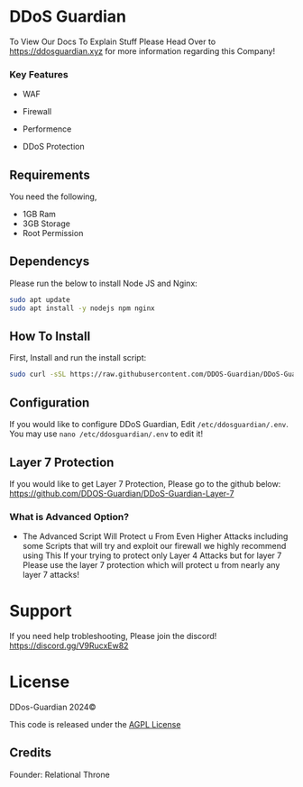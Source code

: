 # DDoS Guardian
To View Our Docs To Explain Stuff Please Head Over to https://ddosguardian.xyz for more information regarding this Company!

### Key Features
- WAF

- Firewall

- Performence

- DDoS Protection

## Requirements
You need the following,
* 1GB Ram
* 3GB Storage
* Root Permission

## Dependencys
Please run the below to install Node JS and Nginx:
```sh
sudo apt update
sudo apt install -y nodejs npm nginx
```

## How To Install
First, Install and run the install script:
```sh
sudo curl -sSL https://raw.githubusercontent.com/DDOS-Guardian/DDoS-Guardian/main/setup_ddosguardian_service.sh | sudo bash
```

## Configuration
If you would like to configure DDoS Guardian, Edit ``/etc/ddosguardian/.env``. You may use ``nano /etc/ddosguardian/.env`` to edit it!

## Layer 7 Protection
If you would like to get Layer 7 Protection, Please go to the github below:
https://github.com/DDOS-Guardian/DDoS-Guardian-Layer-7

### What is Advanced Option?
- The Advanced Script Will Protect u From Even Higher Attacks including some Scripts that will try and exploit our firewall we highly recommend using This If your trying to protect only Layer 4 Attacks but for layer 7 Please use the layer 7 protection which will protect u from nearly any layer 7 attacks!

# Support
If you need help trobleshooting, Please join the discord!
https://discord.gg/V9RucxEw82

# License
DDos-Guardian 2024©

This code is released under the [AGPL License](https://github.com/DDOS-Guardian/DDoS-Guardian/blob/main/license "AGPL License")

## Credits
Founder: Relational Throne
